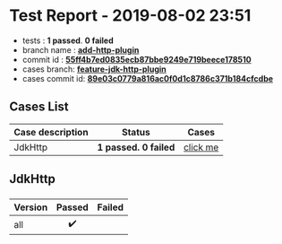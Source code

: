 # Test Report - 2019-08-02 23:51

- tests  : **1 passed**. **0 failed**
- branch name : **[add-http-plugin](https://github.com/apache/incubator-skywalking/tree/add-http-plugin)**
- commit id : **[55ff4b7ed0835ecb87bbe9249e719beece178510](https://github.com/apache/incubator-skywalking/commit/55ff4b7ed0835ecb87bbe9249e719beece178510)**
- cases branch: **[feature-jdk-http-plugin](https://github.com/SkywalkingTest/skywalking-autotest-scenarios/tree/feature-jdk-http-plugin)**
- cases commit id: **[89e03c0779a816ac0f0d1c8786c371b184cfcdbe](https://github.com/SkywalkingTest/skywalking-autotest-scenarios/commit/89e03c0779a816ac0f0d1c8786c371b184cfcdbe)**

## Cases List

| Case description | Status | Cases|
|:-----|:-----:|:-----:|
|JdkHttp| **1 passed. 0 failed**| [click me](#jdkhttp) |

## JdkHttp

### 
|  Version     | Passed | Failed|
|:------------- |:-------:|:-----:|
| all  | :heavy_check_mark:||

